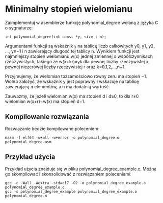# Minimalny stopień wielomianu
Zaimplementuj w asemblerze funkcję polynomial_degree wołaną z języka C o sygnaturze:

`int polynomial_degree(int const *y, size_t n);`  

Argumentami funkcji są wskaźnik `y` na tablicę liczb całkowitych y0, y1, y2, …, yn−1 i n zawierający długość tej tablicy n. Wynikiem funkcji jest najmniejszy stopień wielomianu w(x) jednej zmiennej o współczynnikach rzeczywistych, takiego że w(x+kr)=yk dla pewnej liczby rzeczywistej x, pewnej niezerowej liczby rzeczywistej r oraz k=0,1,2,…,n−1.

Przyjmujemy, że wielomian tożsamościowo równy zeru ma stopień −1. Wolno założyć, że wskaźnik y jest poprawny i wskazuje na tablicę zawierającą n elementów, a n ma dodatnią wartość.

Zauważmy, że jeżeli wielomian w(x) ma stopień d i d≥0, to dla r≠0 wielomian w(x+r)−w(x) ma stopień d−1.

## Kompilowanie rozwiązania
Rozwiązanie będzie kompilowane poleceniem:

`nasm -f elf64 -w+all -w+error -o polynomial_degree.o polynomial_degree.asm`
## Przykład użycia
Przykład użycia znajduje się w pliku polynomial_degree_example.c. Można go skompilować i skonsolidować z rozwiązaniem poleceniami:

`gcc -c -Wall -Wextra -std=c17 -O2 -o polynomial_degree_example.o polynomial_degree_example.c`  
`gcc -o polynomial_degree_example polynomial_degree_example.o polynomial_degree.o`
